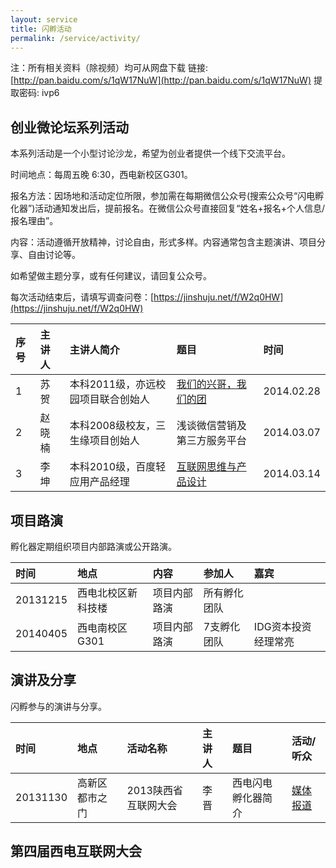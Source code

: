 ```yaml
---
layout: service
title: 闪孵活动
permalink: /service/activity/
---
```


注：所有相关资料（除视频）均可从网盘下载 链接: [http://pan.baidu.com/s/1qW17NuW](http://pan.baidu.com/s/1qW17NuW) 提取密码: ivp6

## 创业微论坛系列活动

本系列活动是一个小型讨论沙龙，希望为创业者提供一个线下交流平台。

时间地点：每周五晚 6:30，西电新校区G301。

报名方法：因场地和活动定位所限，参加需在每期微信公众号(搜索公众号“闪电孵化器”)活动通知发出后，提前报名。在微信公众号直接回复“姓名+报名+个人信息/报名理由”。

内容：活动遵循开放精神，讨论自由，形式多样。内容通常包含主题演讲、项目分享、自由讨论等。

如希望做主题分享，或有任何建议，请回复公众号。

每次活动结束后，请填写调查问卷：[https://jinshuju.net/f/W2q0HW](https://jinshuju.net/f/W2q0HW)

序号  | 主讲人 | 主讲人简介 | 题目 | 时间 
:------------- | :------------- | :-------------  | :------------- | :-------------
1 | 苏贺 | 本科2011级，亦远校园项目联合创始人 | [我们的兴哥，我们的团](http://v.youku.com/v_show/id_XNjg1NDQ3MTU2.html) | 2014.02.28 
2 |	赵晓楠 | 本科2008级校友，三生缘项目创始人 | 浅谈微信营销及第三方服务平台 | 2014.03.07 
3 | 李坤 | 本科2010级，百度轻应用产品经理 | [互联网思维与产品设计](http://v.youku.com/v_show/id_XNjg1ODE2MjAw.html) | 2014.03.14

## 项目路演

孵化器定期组织项目内部路演或公开路演。

时间  | 地点 | 内容 | 参加人 | 嘉宾 
:------------- | :------------- | :-------------  | :------------- | :------------- 
20131215 | 西电北校区新科技楼 | 项目内部路演 | 所有孵化团队 | 
20140405 | 西电南校区G301 | 项目内部路演 | 7支孵化团队 | IDG资本投资经理常亮

## 演讲及分享

闪孵参与的演讲与分享。

时间  | 地点 | 活动名称 | 主讲人 | 题目 | 活动/听众  
:------------- | :------------- | :-------------  | :------------- | :------------- | :------------- 
20131130 | 高新区都市之门 | 2013陕西省互联网大会 | 李晋 | 西电闪电孵化器简介 | [媒体报道](http://news.cnwest.com/content/2013-12/01/content_10404483.htm)

## 第四届西电互联网大会